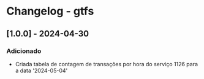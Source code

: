 # Changelog - gtfs

## [1.0.0] - 2024-04-30

### Adicionado

- Criada tabela de contagem de transações por hora do serviço 1126 para a data '2024-05-04' 
